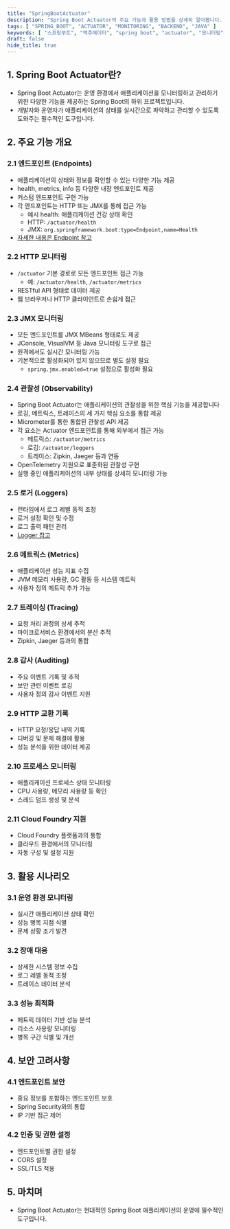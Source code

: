 ```yaml
---
title: "SpringBootActuator"
description: "Spring Boot Actuator의 주요 기능과 활용 방법을 상세히 알아봅니다. 운영 환경에서 필수적인 모니터링과 관리 기능들을 실제 예제와 함께 설명합니다."
tags: [ "SPRING_BOOT", "ACTUATOR", "MONITORING", "BACKEND", "JAVA" ]
keywords: [ "스프링부트", "액추에이터", "spring boot", "actuator", "모니터링", "운영", "관리", "엔드포인트", "매트릭스", "로깅" ]
draft: false
hide_title: true
---
```


## 1. Spring Boot Actuator란?

- Spring Boot Actuator는 운영 환경에서 애플리케이션을 모니터링하고 관리하기 위한 다양한 기능을 제공하는 Spring Boot의 하위 프로젝트입니다.
- 개발자와 운영자가 애플리케이션의 상태를 실시간으로 파악하고 관리할 수 있도록 도와주는 필수적인 도구입니다.

## 2. 주요 기능 개요

### 2.1 엔드포인트 (Endpoints)

- 애플리케이션의 상태와 정보를 확인할 수 있는 다양한 기능 제공
- health, metrics, info 등 다양한 내장 엔드포인트 제공
- 커스텀 엔드포인트 구현 가능
- 각 엔드포인트는 HTTP 또는 JMX를 통해 접근 가능
	- 예시 health: 애플리케이션 건강 상태 확인
	- HTTP: `/actuator/health`
	- JMX: `org.springframework.boot:type=Endpoint,name=Health`
- [자세한 내용은 Endpoint 참고](Endpoint/Endpoint.md)

### 2.2 HTTP 모니터링

- `/actuator` 기본 경로로 모든 엔드포인트 접근 가능
	- 예: `/actuator/health`, `/actuator/metrics`
- RESTful API 형태로 데이터 제공
- 웹 브라우저나 HTTP 클라이언트로 손쉽게 접근

### 2.3 JMX 모니터링

- 모든 엔드포인트를 JMX MBeans 형태로도 제공
- JConsole, VisualVM 등 Java 모니터링 도구로 접근
- 원격에서도 실시간 모니터링 가능
- 기본적으로 활성화되어 있지 않으므로 별도 설정 필요
	- `spring.jmx.enabled=true` 설정으로 활성화 필요

### 2.4 관찰성 (Observability)

- Spring Boot Actuator는 애플리케이션의 관찰성을 위한 핵심 기능을 제공합니다
- 로깅, 메트릭스, 트레이스의 세 가지 핵심 요소를 통합 제공
- Micrometer를 통한 통합된 관찰성 API 제공
- 각 요소는 Actuator 엔드포인트를 통해 외부에서 접근 가능
	- 메트릭스: `/actuator/metrics`
	- 로깅: `/actuator/loggers`
	- 트레이스: Zipkin, Jaeger 등과 연동
- OpenTelemetry 지원으로 표준화된 관찰성 구현
- 실행 중인 애플리케이션의 내부 상태를 상세히 모니터링 가능

### 2.5 로거 (Loggers)

- 런타임에서 로그 레벨 동적 조정
- 로거 설정 확인 및 수정
- 로그 출력 패턴 관리
- [Logger 참고](Logger/Logger.md)

### 2.6 메트릭스 (Metrics)

- 애플리케이션 성능 지표 수집
- JVM 메모리 사용량, GC 활동 등 시스템 메트릭
- 사용자 정의 메트릭 추가 가능

### 2.7 트레이싱 (Tracing)

- 요청 처리 과정의 상세 추적
- 마이크로서비스 환경에서의 분산 추적
- Zipkin, Jaeger 등과의 통합

### 2.8 감사 (Auditing)

- 주요 이벤트 기록 및 추적
- 보안 관련 이벤트 로깅
- 사용자 정의 감사 이벤트 지원

### 2.9 HTTP 교환 기록

- HTTP 요청/응답 내역 기록
- 디버깅 및 문제 해결에 활용
- 성능 분석을 위한 데이터 제공

### 2.10 프로세스 모니터링

- 애플리케이션 프로세스 상태 모니터링
- CPU 사용량, 메모리 사용량 등 확인
- 스레드 덤프 생성 및 분석

### 2.11 Cloud Foundry 지원

- Cloud Foundry 플랫폼과의 통합
- 클라우드 환경에서의 모니터링
- 자동 구성 및 설정 지원

## 3. 활용 시나리오

### 3.1 운영 환경 모니터링

- 실시간 애플리케이션 상태 확인
- 성능 병목 지점 식별
- 문제 상황 조기 발견

### 3.2 장애 대응

- 상세한 시스템 정보 수집
- 로그 레벨 동적 조정
- 트레이스 데이터 분석

### 3.3 성능 최적화

- 메트릭 데이터 기반 성능 분석
- 리소스 사용량 모니터링
- 병목 구간 식별 및 개선

## 4. 보안 고려사항

### 4.1 엔드포인트 보안

- 중요 정보를 포함하는 엔드포인트 보호
- Spring Security와의 통합
- IP 기반 접근 제어

### 4.2 인증 및 권한 설정

- 엔드포인트별 권한 설정
- CORS 설정
- SSL/TLS 적용

## 5. 마치며

- Spring Boot Actuator는 현대적인 Spring Boot 애플리케이션의 운영에 필수적인 도구입니다. 